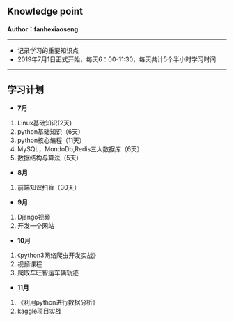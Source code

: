 ## Knowledge point
**Author：fanhexiaoseng**
************************************
- 记录学习的重要知识点<br>
- 2019年7月1日正式开始，每天6：00-11:30，每天共计5个半小时学习时间
************************
## 学习计划
- **7月**<br>
1. Linux基础知识(2天)<br>
2. python基础知识（6天）<br>
3. python核心编程（11天）<br>
4. MySQL，MondoDb,Redis三大数据库（6天）<br>
5. 数据结构与算法（5天）<br>
- **8月**<br>
1. 前端知识扫盲（30天）<br>
- **9月**<br>
1. Django视频<br>
2. 开发一个网站<br>
- **10月**<br>
1. 《python3网络爬虫开发实战》<br>
2. 视频课程<br>
3. 爬取车旺智运车辆轨迹<br>
- **11月**<br>
1. 《利用python进行数据分析》<br>
2. kaggle项目实战<br>
